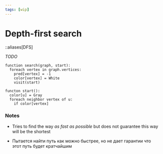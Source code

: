 ```yaml
---
tags: [wip]
---
```


# Depth-first search

::aliases[DFS]

_TODO_

<!--
;Белый
:Вершина не посещена
;Серый
:Вершина посещена, но может иметь смежную вершину, которая не была посещена
;Черный
:Вершина посещена, как и все смежные с ней вершины

-->

```
function search(graph, start):
  foreach vertex in graph.vertices:
    pred[vertex] = -1
    color[vertex] = White
	visit(start)

functon start():
  color[u] = Gray
  foreach neighbor vertex of u:
    if color[vertex]
```

### Notes

- Tries to find the way _as fast as possible_ but does not guarantee this way will be the shortest

* Пытается найти путь как можно быстрее, но не дает гарантии что этот путь будет кратчайшим
